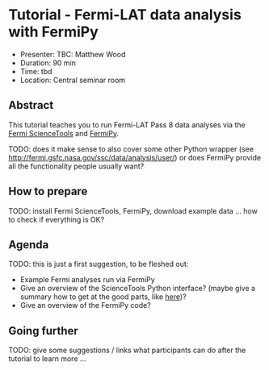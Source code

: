 # Tutorial - Fermi-LAT data analysis with FermiPy

* Presenter: TBC: Matthew Wood
* Duration: 90 min
* Time: tbd
* Location: Central seminar room

## Abstract

This tutorial teaches you to run Fermi-LAT Pass 8 data analyses
via the [Fermi ScienceTools](http://fermi.gsfc.nasa.gov/ssc/data/analysis/)
and [FermiPy](https://github.com/fermiPy/fermipy).

TODO: does it make sense to also cover some other Python wrapper
(see http://fermi.gsfc.nasa.gov/ssc/data/analysis/user/) or does
FermiPy provide all the functionality people usually want?

## How to prepare

TODO: install Fermi ScienceTools, FermiPy, download example data
... how to check if everything is OK?

## Agenda

TODO: this is just a first suggestion, to be fleshed out:

- Example Fermi analyses run via FermiPy
- Give an overview of the ScienceTools Python interface?
  (maybe give a summary how to get at the good parts, like [here](http://cta.irap.omp.eu/ctools-devel/user_manual/getting_started/python.html#access-analysis-results))?
- Give an overview of the FermiPy code?

## Going further

TODO: give some suggestions / links what participants can do
after the tutorial to learn more ...
